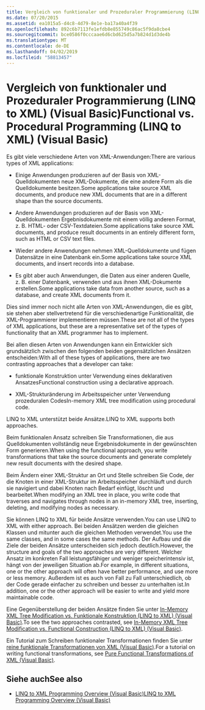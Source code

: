 ```yaml
---
title: Vergleich von funktionaler und Prozeduraler Programmierung (LINQ to XML) (Visual Basic)
ms.date: 07/20/2015
ms.assetid: ea1015a5-d4c8-4d79-8e1e-ba17a40a4f39
ms.openlocfilehash: 892c6b7113fe1efdb8e855749c86ac5f9da8cbe4
ms.sourcegitcommit: bce0586f0cccaae6d6cbd625d5a7b824d1d3de4b
ms.translationtype: MT
ms.contentlocale: de-DE
ms.lasthandoff: 04/02/2019
ms.locfileid: "58813457"
---
```

# <a name="functional-vs-procedural-programming-linq-to-xml-visual-basic"></a><span data-ttu-id="74a99-102">Vergleich von funktionaler und Prozeduraler Programmierung (LINQ to XML) (Visual Basic)</span><span class="sxs-lookup"><span data-stu-id="74a99-102">Functional vs. Procedural Programming (LINQ to XML) (Visual Basic)</span></span>
<span data-ttu-id="74a99-103">Es gibt viele verschiedene Arten von XML-Anwendungen:</span><span class="sxs-lookup"><span data-stu-id="74a99-103">There are various types of XML applications:</span></span>  
  
-   <span data-ttu-id="74a99-104">Einige Anwendungen produzieren auf der Basis von XML-Quelldokumenten neue XML-Dokumente, die eine andere Form als die Quelldokumente besitzen.</span><span class="sxs-lookup"><span data-stu-id="74a99-104">Some applications take source XML documents, and produce new XML documents that are in a different shape than the source documents.</span></span>  
  
-   <span data-ttu-id="74a99-105">Andere Anwendungen produzieren auf der Basis von XML-Quelldokumenten Ergebnisdokumente mit einem völlig anderen Format, z. B. HTML- oder CSV-Textdateien.</span><span class="sxs-lookup"><span data-stu-id="74a99-105">Some applications take source XML documents, and produce result documents in an entirely different form, such as HTML or CSV text files.</span></span>  
  
-   <span data-ttu-id="74a99-106">Wieder andere Anwendungen nehmen XML-Quelldokumente und fügen Datensätze in eine Datenbank ein.</span><span class="sxs-lookup"><span data-stu-id="74a99-106">Some applications take source XML documents, and insert records into a database.</span></span>  
  
-   <span data-ttu-id="74a99-107">Es gibt aber auch Anwendungen, die Daten aus einer anderen Quelle, z. B. einer Datenbank, verwenden und aus ihnen XML-Dokumente erstellen.</span><span class="sxs-lookup"><span data-stu-id="74a99-107">Some applications take data from another source, such as a database, and create XML documents from it.</span></span>  
  
 <span data-ttu-id="74a99-108">Dies sind immer noch nicht alle Arten von XML-Anwendungen, die es gibt, sie stehen aber stellvertretend für die verschiedenartige Funktionalität, die XML-Programmierer implementieren müssen.</span><span class="sxs-lookup"><span data-stu-id="74a99-108">These are not all of the types of XML applications, but these are a representative set of the types of functionality that an XML programmer has to implement.</span></span>  
  
 <span data-ttu-id="74a99-109">Bei allen diesen Arten von Anwendungen kann ein Entwickler sich grundsätzlich zwischen den folgenden beiden gegensätzlichen Ansätzen entscheiden:</span><span class="sxs-lookup"><span data-stu-id="74a99-109">With all of these types of applications, there are two contrasting approaches that a developer can take:</span></span>  
  
-   <span data-ttu-id="74a99-110">funktionale Konstruktion unter Verwendung eines deklarativen Ansatzes</span><span class="sxs-lookup"><span data-stu-id="74a99-110">Functional construction using a declarative approach.</span></span>  
  
-   <span data-ttu-id="74a99-111">XML-Strukturänderung im Arbeitsspeicher unter Verwendung prozeduralen Codes</span><span class="sxs-lookup"><span data-stu-id="74a99-111">In-memory XML tree modification using procedural code.</span></span>  
  
 <span data-ttu-id="74a99-112">LINQ to XML unterstützt beide Ansätze.</span><span class="sxs-lookup"><span data-stu-id="74a99-112">LINQ to XML supports both approaches.</span></span>  
  
 <span data-ttu-id="74a99-113">Beim funktionalen Ansatz schreiben Sie Transformationen, die aus Quelldokumenten vollständig neue Ergebnisdokumente in der gewünschten Form generieren.</span><span class="sxs-lookup"><span data-stu-id="74a99-113">When using the functional approach, you write transformations that take the source documents and generate completely new result documents with the desired shape.</span></span>  
  
 <span data-ttu-id="74a99-114">Beim Ändern einer XML-Struktur an Ort und Stelle schreiben Sie Code, der die Knoten in einer XML-Struktur im Arbeitsspeicher durchläuft und durch sie navigiert und dabei Knoten nach Bedarf einfügt, löscht und bearbeitet.</span><span class="sxs-lookup"><span data-stu-id="74a99-114">When modifying an XML tree in place, you write code that traverses and navigates through nodes in an in-memory XML tree, inserting, deleting, and modifying nodes as necessary.</span></span>  
  
 <span data-ttu-id="74a99-115">Sie können LINQ to XML für beide Ansätze verwenden.</span><span class="sxs-lookup"><span data-stu-id="74a99-115">You can use LINQ to XML with either approach.</span></span> <span data-ttu-id="74a99-116">Bei beiden Ansätzen werden die gleichen Klassen und mitunter auch die gleichen Methoden verwendet.</span><span class="sxs-lookup"><span data-stu-id="74a99-116">You use the same classes, and in some cases the same methods.</span></span> <span data-ttu-id="74a99-117">Der Aufbau und die Ziele der beiden Ansätze unterscheiden sich jedoch deutlich.</span><span class="sxs-lookup"><span data-stu-id="74a99-117">However, the structure and goals of the two approaches are very different.</span></span> <span data-ttu-id="74a99-118">Welcher Ansatz im konkreten Fall leistungsfähiger und weniger speicherintensiv ist, hängt von der jeweiligen Situation ab.</span><span class="sxs-lookup"><span data-stu-id="74a99-118">For example, in different situations, one or the other approach will often have better performance, and use more or less memory.</span></span> <span data-ttu-id="74a99-119">Außerdem ist es auch von Fall zu Fall unterschiedlich, ob der Code gerade einfacher zu schreiben und besser zu unterhalten ist.</span><span class="sxs-lookup"><span data-stu-id="74a99-119">In addition, one or the other approach will be easier to write and yield more maintainable code.</span></span>  
  
 <span data-ttu-id="74a99-120">Eine Gegenüberstellung der beiden Ansätze finden Sie unter [In-Memory XML Tree Modification vs. Funktionale Konstruktion (LINQ to XML) (Visual Basic)](../../../../visual-basic/programming-guide/concepts/linq/in-memory-xml-tree-modification-vs-functional-construction.md).</span><span class="sxs-lookup"><span data-stu-id="74a99-120">To see the two approaches contrasted, see [In-Memory XML Tree Modification vs. Functional Construction (LINQ to XML) (Visual Basic)](../../../../visual-basic/programming-guide/concepts/linq/in-memory-xml-tree-modification-vs-functional-construction.md).</span></span>  
  
 <span data-ttu-id="74a99-121">Ein Tutorial zum Schreiben funktionaler Transformationen finden Sie unter [reine funktionale Transformationen von XML (Visual Basic)](../../../../visual-basic/programming-guide/concepts/linq/pure-functional-transformations-of-xml.md).</span><span class="sxs-lookup"><span data-stu-id="74a99-121">For a tutorial on writing functional transformations, see [Pure Functional Transformations of XML (Visual Basic)](../../../../visual-basic/programming-guide/concepts/linq/pure-functional-transformations-of-xml.md).</span></span>  
  
## <a name="see-also"></a><span data-ttu-id="74a99-122">Siehe auch</span><span class="sxs-lookup"><span data-stu-id="74a99-122">See also</span></span>

- [<span data-ttu-id="74a99-123">LINQ to XML Programming Overview (Visual Basic)</span><span class="sxs-lookup"><span data-stu-id="74a99-123">LINQ to XML Programming Overview (Visual Basic)</span></span>](../../../../visual-basic/programming-guide/concepts/linq/linq-to-xml-programming-overview.md)
